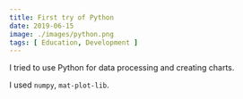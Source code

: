 ```yaml
---
title: First try of Python
date: 2019-06-15
image: ./images/python.png
tags: [ Education, Development ]
---
```


I tried to use Python for data processing and creating charts.

I used `numpy`, `mat-plot-lib`.

